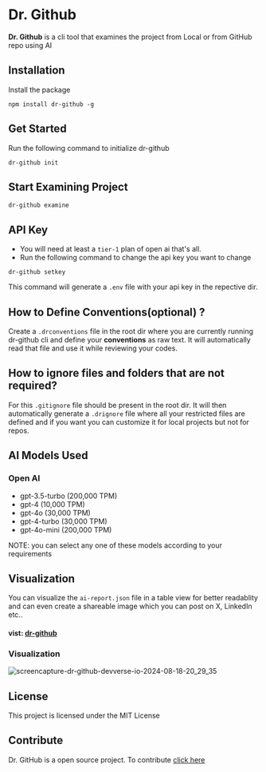 # Dr. Github

**Dr. Github** is a cli tool that examines the project from Local or from GitHub repo using AI

## Installation

Install the package

```
npm install dr-github -g
```

## Get Started

Run the following command to initialize dr-github

```
dr-github init
```

## Start Examining Project

```
dr-github examine
```

## API Key

- You will need at least a `tier-1` plan of open ai that's all.
- Run the following command to change the api key you want to change

```
dr-github setkey
```

This command will generate a `.env` file with your api key in the repective dir.

## How to Define Conventions(optional) ?

Create a `.drconventions` file in the root dir where you are currently running dr-github cli and define your **conventions** as raw text. It will automatically read that file and use it while reviewing your codes.

## How to ignore files and folders that are not required?

For this `.gitignore` file should be present in the root dir.
It will then automatically generate a `.drignore` file where all your restricted files are defined and if you want you can customize it for local projects but not for repos.

## AI Models Used

### Open AI

- gpt-3.5-turbo (200,000 TPM)
- gpt-4 (10,000 TPM)
- gpt-4o (30,000 TPM)
- gpt-4-turbo (30,000 TPM)
- gpt-4o-mini (200,000 TPM)

NOTE: you can select any one of these models according to your requirements

## Visualization

You can visualize the `ai-report.json` file in a table view for better readablity and can even create a shareable image which you can post on X, LinkedIn etc..

#### vist: [dr-github](https://dr-github.devverse.io/)

### Visualization

![screencapture-dr-github-devverse-io-2024-08-18-20_29_35](https://github.com/user-attachments/assets/08c7ba9e-f39e-4bf0-84c7-c8ef63065f04)

## License

This project is licensed under the MIT License

## Contribute

Dr. GitHub is a open source project. To contribute [click here](https://github.com/ScreenTechnicals/dr-github)
